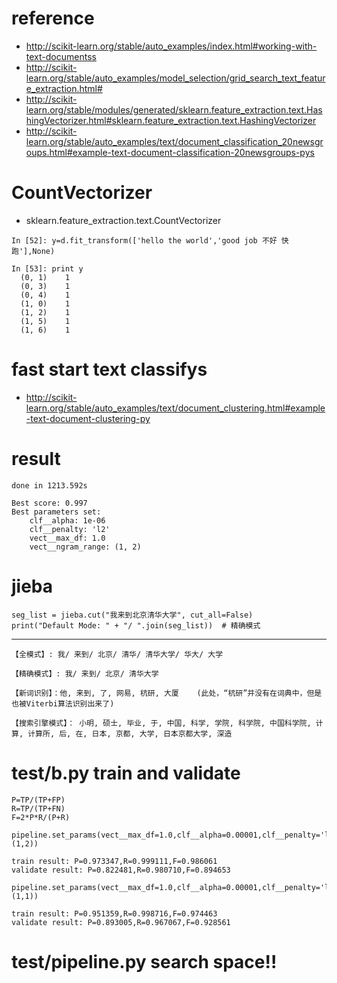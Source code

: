 # reference
- http://scikit-learn.org/stable/auto_examples/index.html#working-with-text-documentss
- http://scikit-learn.org/stable/auto_examples/model_selection/grid_search_text_feature_extraction.html#
- http://scikit-learn.org/stable/modules/generated/sklearn.feature_extraction.text.HashingVectorizer.html#sklearn.feature_extraction.text.HashingVectorizer
- http://scikit-learn.org/stable/auto_examples/text/document_classification_20newsgroups.html#example-text-document-classification-20newsgroups-pys

# CountVectorizer 
- sklearn.feature_extraction.text.CountVectorizer

```
In [52]: y=d.fit_transform(['hello the world','good job 不好 快跑'],None)

In [53]: print y
  (0, 1)	1
  (0, 3)	1
  (0, 4)	1
  (1, 0)	1
  (1, 2)	1
  (1, 5)	1
  (1, 6)	1
```

# fast start text classifys
- http://scikit-learn.org/stable/auto_examples/text/document_clustering.html#example-text-document-clustering-py

# result
```
done in 1213.592s

Best score: 0.997
Best parameters set:
	clf__alpha: 1e-06
	clf__penalty: 'l2'
	vect__max_df: 1.0
	vect__ngram_range: (1, 2)
```

# jieba
```
seg_list = jieba.cut("我来到北京清华大学", cut_all=False)
print("Default Mode: " + "/ ".join(seg_list))  # 精确模式
```

---

```
【全模式】: 我/ 来到/ 北京/ 清华/ 清华大学/ 华大/ 大学

【精确模式】: 我/ 来到/ 北京/ 清华大学

【新词识别】：他, 来到, 了, 网易, 杭研, 大厦    (此处，“杭研”并没有在词典中，但是也被Viterbi算法识别出来了)

【搜索引擎模式】： 小明, 硕士, 毕业, 于, 中国, 科学, 学院, 科学院, 中国科学院, 计算, 计算所, 后, 在, 日本, 京都, 大学, 日本京都大学, 深造
```

# test/b.py train and validate
```
P=TP/(TP+FP)
R=TP/(TP+FN)
F=2*P*R/(P+R)

pipeline.set_params(vect__max_df=1.0,clf__alpha=0.00001,clf__penalty='l2',vect__ngram_range=(1,2))

train result: P=0.973347,R=0.999111,F=0.986061
validate result: P=0.822481,R=0.980710,F=0.894653

pipeline.set_params(vect__max_df=1.0,clf__alpha=0.00001,clf__penalty='l2',vect__ngram_range=(1,1))

train result: P=0.951359,R=0.998716,F=0.974463
validate result: P=0.893005,R=0.967067,F=0.928561
```

# test/pipeline.py search space!!

